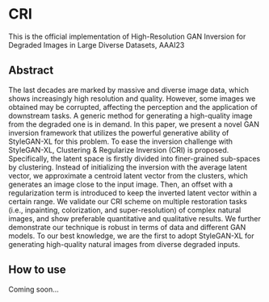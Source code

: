 # CRI
This is the official implementation of High-Resolution GAN Inversion for Degraded Images in Large Diverse Datasets, AAAI23

## Abstract 
The last decades are marked by massive and diverse image data, which shows increasingly high resolution and quality. However, some images we obtained may be corrupted, affecting the perception and the application of downstream tasks. A generic method for generating a high-quality image from the degraded one is in demand. In this paper, we present a novel GAN inversion framework that utilizes the powerful generative ability of StyleGAN-XL for this problem. To ease the inversion challenge with StyleGAN-XL, Clustering & Regularize Inversion (CRI) is proposed. Specifically, the latent space is firstly divided into finer-grained sub-spaces by clustering. Instead of initializing the inversion with the average latent vector, we approximate a centroid latent vector from the clusters, which generates an image close to the input image. Then, an offset with a regularization term is introduced to keep the inverted latent vector within a certain range. We validate our CRI scheme on multiple restoration tasks (i.e., inpainting, colorization, and super-resolution) of complex natural images, and show preferable quantitative and qualitative results. We further demonstrate our technique is robust in terms of data and different GAN models. To our best knowledge, we are the first to adopt StyleGAN-XL for generating high-quality natural images from diverse degraded inputs.

## How to use
Coming soon...
